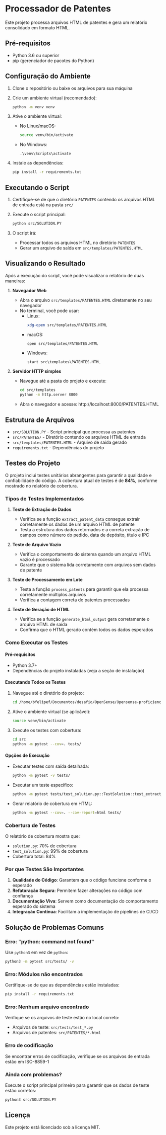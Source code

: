# Processador de Patentes

Este projeto processa arquivos HTML de patentes e gera um relatório consolidado em formato HTML.

## Pré-requisitos

- Python 3.6 ou superior
- pip (gerenciador de pacotes do Python)

## Configuração do Ambiente

1. Clone o repositório ou baixe os arquivos para sua máquina

2. Crie um ambiente virtual (recomendado):
   ```bash
   python -m venv venv
   ```

3. Ative o ambiente virtual:
   - No Linux/macOS:
     ```bash
     source venv/bin/activate
     ```
   - No Windows:
     ```
     .\venv\Scripts\activate
     ```

4. Instale as dependências:
   ```bash
   pip install -r requirements.txt
   ```

## Executando o Script

1. Certifique-se de que o diretório `PATENTES` contendo os arquivos HTML de entrada está na pasta `src/`

2. Execute o script principal:
   ```bash
   python src/SOLUTION.PY
   ```

3. O script irá:
   - Processar todos os arquivos HTML no diretório `PATENTES`
   - Gerar um arquivo de saída em `src/templates/PATENTES.HTML`

## Visualizando o Resultado

Após a execução do script, você pode visualizar o relatório de duas maneiras:

1. **Navegador Web**
   - Abra o arquivo `src/templates/PATENTES.HTML` diretamente no seu navegador
   - No terminal, você pode usar:
     - Linux:
       ```bash
       xdg-open src/templates/PATENTES.HTML
       ```
     - macOS:
       ```bash
       open src/templates/PATENTES.HTML
       ```
     - Windows:
       ```
       start src\templates\PATENTES.HTML
       ```

2. **Servidor HTTP simples**
   - Navegue até a pasta do projeto e execute:
     ```bash
     cd src/templates
     python -m http.server 8000
     ```
   - Abra o navegador e acesse: http://localhost:8000/PATENTES.HTML

## Estrutura de Arquivos

- `src/SOLUTION.PY` - Script principal que processa as patentes
- `src/PATENTES/` - Diretório contendo os arquivos HTML de entrada
- `src/templates/PATENTES.HTML` - Arquivo de saída gerado
- `requirements.txt` - Dependências do projeto

## Testes do Projeto

O projeto inclui testes unitários abrangentes para garantir a qualidade e confiabilidade do código. A cobertura atual de testes é de **84%**, conforme mostrado no relatório de cobertura.

### Tipos de Testes Implementados

1. **Teste de Extração de Dados**
   - Verifica se a função `extract_patent_data` consegue extrair corretamente os dados de um arquivo HTML de patente
   - Testa a estrutura dos dados retornados e a correta extração de campos como número do pedido, data de depósito, título e IPC

2. **Teste de Arquivo Vazio**
   - Verifica o comportamento do sistema quando um arquivo HTML vazio é processado
   - Garante que o sistema lida corretamente com arquivos sem dados de patente

3. **Teste de Processamento em Lote**
   - Testa a função `process_patents` para garantir que ela processa corretamente múltiplos arquivos
   - Verifica a contagem correta de patentes processadas

4. **Teste de Geração de HTML**
   - Verifica se a função `generate_html_output` gera corretamente o arquivo HTML de saída
   - Confirma que o HTML gerado contém todos os dados esperados

### Como Executar os Testes

#### Pré-requisitos
- Python 3.7+
- Dependências do projeto instaladas (veja a seção de instalação)

#### Executando Todos os Testes

1. Navegue até o diretório do projeto:
   ```bash
   cd /home/bfelipef/Documentos/desafio/OpenSense/Opensense-proficiency-PATENTES
   ```

2. Ative o ambiente virtual (se aplicável):
   ```bash
   source venv/bin/activate
   ```

3. Execute os testes com cobertura:
   ```bash
   cd src
   python -m pytest --cov=. tests/
   ```

#### Opções de Execução

- Executar testes com saída detalhada:
  ```bash
  python -m pytest -v tests/
  ```

- Executar um teste específico:
  ```bash
  python -m pytest tests/test_solution.py::TestSolution::test_extract_patent_data_success -v
  ```

- Gerar relatório de cobertura em HTML:
  ```bash
  python -m pytest --cov=. --cov-report=html tests/
  ```

### Cobertura de Testes

O relatório de cobertura mostra que:
- `solution.py`: 70% de cobertura
- `test_solution.py`: 99% de cobertura
- Cobertura total: 84%

### Por que Testes São Importantes

1. **Qualidade do Código**: Garantem que o código funcione conforme o esperado
2. **Refatoração Segura**: Permitem fazer alterações no código com confiança
3. **Documentação Viva**: Servem como documentação do comportamento esperado do sistema
4. **Integração Contínua**: Facilitam a implementação de pipelines de CI/CD

## Solução de Problemas Comuns

### Erro: "python: command not found"
Use `python3` em vez de `python`:
```bash
python3 -m pytest src/tests/ -v
```

### Erro: Módulos não encontrados
Certifique-se de que as dependências estão instaladas:
```bash
pip install -r requirements.txt
```

### Erro: Nenhum arquivo encontrado
Verifique se os arquivos de teste estão no local correto:
- Arquivos de teste: `src/tests/test_*.py`
- Arquivos de patentes: `src/PATENTES/*.html`

### Erro de codificação
Se encontrar erros de codificação, verifique se os arquivos de entrada estão em ISO-8859-1

### Ainda com problemas?
Execute o script principal primeiro para garantir que os dados de teste estão corretos:
```bash
python3 src/SOLUTION.PY
```

## Licença

Este projeto está licenciado sob a licença MIT.
